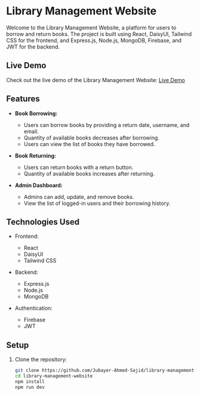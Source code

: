 # Library Management Website

Welcome to the Library Management Website, a platform for users to borrow and return books. The project is built using React, DaisyUI, Tailwind CSS for the frontend, and Express.js, Node.js, MongoDB, Firebase, and JWT for the backend.

## Live Demo

Check out the live demo of the Library Management Website: [Live Demo]((https://assignment-11-3e9b0.web.app))

## Features

- **Book Borrowing:**
  - Users can borrow books by providing a return date, username, and email.
  - Quantity of available books decreases after borrowing.
  - Users can view the list of books they have borrowed.

- **Book Returning:**
  - Users can return books with a return button.
  - Quantity of available books increases after returning.

- **Admin Dashboard:**
  - Admins can add, update, and remove books.
  - View the list of logged-in users and their borrowing history.

## Technologies Used

- Frontend:
  - React
  - DaisyUI
  - Tailwind CSS

- Backend:
  - Express.js
  - Node.js
  - MongoDB

- Authentication:
  - Firebase
  - JWT

## Setup

1. Clone the repository:

   ```bash
   git clone https://github.com/Jubayer-Ahmed-Sajid/library-management-website.git
   cd library-management-website
   npm install
   npm run dev


